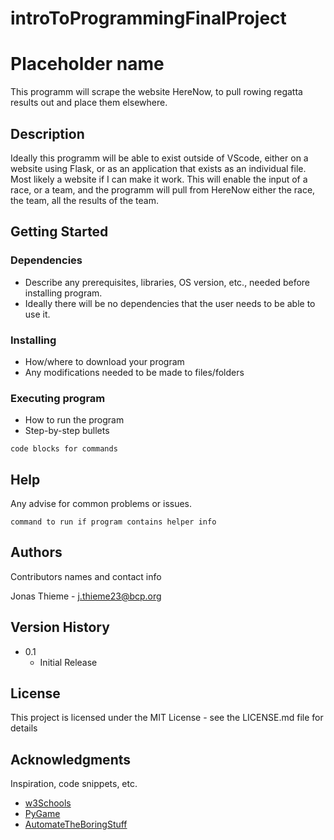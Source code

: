 # introToProgrammingFinalProject

# Placeholder name

This programm will scrape the website HereNow, to pull rowing regatta results out and place them elsewhere. 

## Description

Ideally this programm will be able to exist outside of VScode, either on a website using Flask, or as an application that exists as an individual file. Most likely a website if I can make it work. This will enable the input of a race, or a team, and the programm will pull from HereNow either the race, the team, all the results of the team. 

## Getting Started



### Dependencies

* Describe any prerequisites, libraries, OS version, etc., needed before installing program.
* Ideally there will be no dependencies that the user needs to be able to use it. 

### Installing

* How/where to download your program
* Any modifications needed to be made to files/folders

### Executing program

* How to run the program
* Step-by-step bullets
```
code blocks for commands
```

## Help

Any advise for common problems or issues.
```
command to run if program contains helper info
```

## Authors

Contributors names and contact info

Jonas Thieme - j.thieme23@bcp.org


## Version History

* 0.1
    * Initial Release

## License

This project is licensed under the MIT License - see the LICENSE.md file for details

## Acknowledgments

Inspiration, code snippets, etc.
* [w3Schools](https://www.w3schools.com/python/default.asp)
* [PyGame](https://www.pygame.org/docs/)
* [AutomateTheBoringStuff](https://automatetheboringstuff.com/2e/chapter12/)

